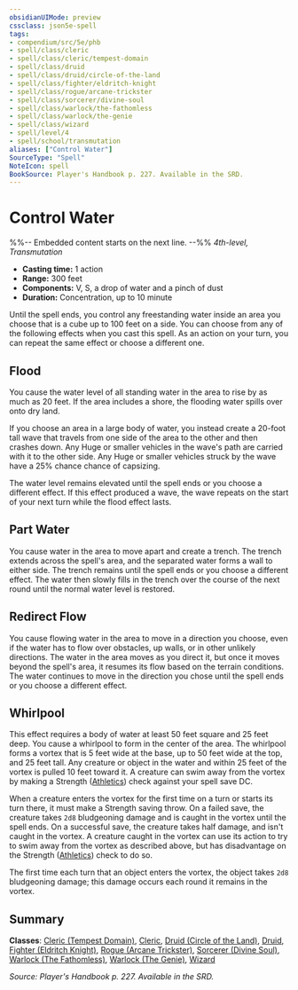 ```yaml
---
obsidianUIMode: preview
cssclass: json5e-spell
tags:
- compendium/src/5e/phb
- spell/class/cleric
- spell/class/cleric/tempest-domain
- spell/class/druid
- spell/class/druid/circle-of-the-land
- spell/class/fighter/eldritch-knight
- spell/class/rogue/arcane-trickster
- spell/class/sorcerer/divine-soul
- spell/class/warlock/the-fathomless
- spell/class/warlock/the-genie
- spell/class/wizard
- spell/level/4
- spell/school/transmutation
aliases: ["Control Water"]
SourceType: "Spell"
NoteIcon: spell
BookSource: Player's Handbook p. 227. Available in the SRD.
---
```

# Control Water
%%-- Embedded content starts on the next line. --%%
*4th-level, Transmutation*  

- **Casting time:** 1 action
- **Range:** 300 feet
- **Components:** V, S, a drop of water and a pinch of dust
- **Duration:** Concentration, up to 10 minute

Until the spell ends, you control any freestanding water inside an area you choose that is a cube up to 100 feet on a side. You can choose from any of the following effects when you cast this spell. As an action on your turn, you can repeat the same effect or choose a different one.

## Flood

You cause the water level of all standing water in the area to rise by as much as 20 feet. If the area includes a shore, the flooding water spills over onto dry land.

If you choose an area in a large body of water, you instead create a 20-foot tall wave that travels from one side of the area to the other and then crashes down. Any Huge or smaller vehicles in the wave's path are carried with it to the other side. Any Huge or smaller vehicles struck by the wave have a 25% chance chance of capsizing.

The water level remains elevated until the spell ends or you choose a different effect. If this effect produced a wave, the wave repeats on the start of your next turn while the flood effect lasts.

## Part Water

You cause water in the area to move apart and create a trench. The trench extends across the spell's area, and the separated water forms a wall to either side. The trench remains until the spell ends or you choose a different effect. The water then slowly fills in the trench over the course of the next round until the normal water level is restored.

## Redirect Flow

You cause flowing water in the area to move in a direction you choose, even if the water has to flow over obstacles, up walls, or in other unlikely directions. The water in the area moves as you direct it, but once it moves beyond the spell's area, it resumes its flow based on the terrain conditions. The water continues to move in the direction you chose until the spell ends or you choose a different effect.

## Whirlpool

This effect requires a body of water at least 50 feet square and 25 feet deep. You cause a whirlpool to form in the center of the area. The whirlpool forms a vortex that is 5 feet wide at the base, up to 50 feet wide at the top, and 25 feet tall. Any creature or object in the water and within 25 feet of the vortex is pulled 10 feet toward it. A creature can swim away from the vortex by making a Strength ([Athletics](/2-Mechanics/CLI/rules/skills.md#Athletics)) check against your spell save DC.

When a creature enters the vortex for the first time on a turn or starts its turn there, it must make a Strength saving throw. On a failed save, the creature takes `2d8` bludgeoning damage and is caught in the vortex until the spell ends. On a successful save, the creature takes half damage, and isn't caught in the vortex. A creature caught in the vortex can use its action to try to swim away from the vortex as described above, but has disadvantage on the Strength ([Athletics](/2-Mechanics/CLI/rules/skills.md#Athletics)) check to do so.

The first time each turn that an object enters the vortex, the object takes `2d8` bludgeoning damage; this damage occurs each round it remains in the vortex.

## Summary

**Classes**: [Cleric (Tempest Domain)](/2-Mechanics/CLI/classes/cleric-tempest-domain.md), [Cleric](/2-Mechanics/CLI/classes/cleric.md), [Druid (Circle of the Land)](/2-Mechanics/CLI/classes/druid-circle-of-the-land.md), [Druid](/2-Mechanics/CLI/classes/druid.md), [Fighter (Eldritch Knight)](/2-Mechanics/CLI/classes/fighter-eldritch-knight.md), [Rogue (Arcane Trickster)](/2-Mechanics/CLI/classes/rogue-arcane-trickster.md), [Sorcerer (Divine Soul)](/2-Mechanics/CLI/classes/sorcerer-divine-soul-xge.md), [Warlock (The Fathomless)](/2-Mechanics/CLI/classes/warlock-the-fathomless-tce.md), [Warlock (The Genie)](/2-Mechanics/CLI/classes/warlock-the-genie-tce.md), [Wizard](/2-Mechanics/CLI/classes/wizard.md)

*Source: Player's Handbook p. 227. Available in the SRD.*